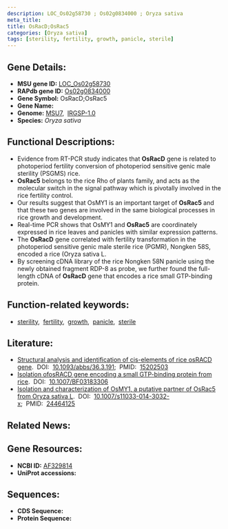 ```yaml
---
description: LOC_Os02g58730 ; Os02g0834000 ; Oryza sativa
meta_title:
title: OsRacD;OsRac5
categories: [Oryza sativa]
tags: [sterility, fertility, growth, panicle, sterile]
---
```


## Gene Details:
- **MSU gene ID:** [LOC_Os02g58730](http://rice.uga.edu/cgi-bin/ORF_infopage.cgi?orf=LOC_Os02g58730)  
- **RAPdb gene ID:** [Os02g0834000](https://rapdb.dna.affrc.go.jp/locus/?name=Os02g0834000)  
- **Gene Symbol:** OsRacD;OsRac5
- **Gene Name:**
- **Genome:**  [MSU7](http://rice.uga.edu/),&nbsp;&nbsp;[IRGSP-1.0](https://rapdb.dna.affrc.go.jp/download/irgsp1.html)
- **Species:** *Oryza sativa*

## Functional Descriptions:
   - Evidence from RT-PCR study indicates that **OsRacD** gene is related to photoperiod fertility conversion of photoperiod sensitive genic male sterility (PSGMS) rice.
   - **OsRac5** belongs to the rice Rho of plants family, and acts as the molecular switch in the signal pathway which is pivotally involved in the rice fertility control.
   - Our results suggest that OsMY1 is an important target of **OsRac5** and that these two genes are involved in the same biological processes in rice growth and development.
   - Real-time PCR shows that OsMY1 and **OsRac5** are coordinately expressed in rice leaves and panicles with similar expression patterns.
   - The **OsRacD** gene correlated with fertility transformation in the photoperiod sensitive genic male sterile rice (PGMR), Nongken 58S, encoded a rice (Oryza sativa L.
   - By screening cDNA library of the rice Nongken 58N panicle using the newly obtained fragment RDP-8 as probe, we further found the full-length cDNA of **OsRacD** gene that encodes a rice small GTP-binding protein.

## Function-related keywords:
   - [sterility](/tags/sterility/),&nbsp;&nbsp;[fertility](/tags/fertility/),&nbsp;&nbsp;[growth](/tags/growth/),&nbsp;&nbsp;[panicle](/tags/panicle/),&nbsp;&nbsp;[sterile](/tags/sterile/)

## Literature:
   - [Structural analysis and identification of cis-elements of rice osRACD gene](https://www.doi.org/10.1093/abbs/36.3.191).&nbsp;&nbsp;DOI:&nbsp;&nbsp;[10.1093/abbs/36.3.191](https://www.doi.org/10.1093/abbs/36.3.191);&nbsp;&nbsp;PMID:&nbsp;&nbsp;[15202503](https://pubmed.ncbi.nlm.nih.gov/15202503/)
   - [Isolation ofosRACD gene encoding a small GTP-binding protein from rice](https://www.doi.org/10.1007/BF03183306).&nbsp;&nbsp;DOI:&nbsp;&nbsp;[10.1007/BF03183306](https://www.doi.org/10.1007/BF03183306)
   - [Isolation and characterization of OsMY1, a putative partner of OsRac5 from Oryza sativa L](https://www.doi.org/10.1007/s11033-014-3032-x).&nbsp;&nbsp;DOI:&nbsp;&nbsp;[10.1007/s11033-014-3032-x](https://www.doi.org/10.1007/s11033-014-3032-x);&nbsp;&nbsp;PMID:&nbsp;&nbsp;[24464125](https://pubmed.ncbi.nlm.nih.gov/24464125/)

## Related News:

## Gene Resources:
- **NCBI ID:**  [AF329814](http://www.ncbi.nlm.nih.gov/nuccore/AF329814)
- **UniProt accessions:** [](https://www.uniprot.org/uniprotkb//entry)

## Sequences:
- **CDS Sequence:**
- **Protein Sequence:**
